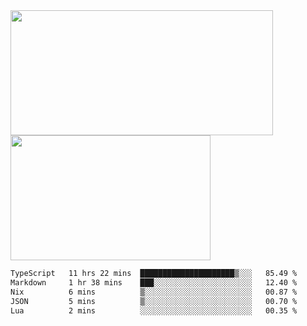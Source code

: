 <a href="https://github.com/anuraghazra/github-readme-stats">
  <img height=200 width=420 align="center" src="https://github-readme-stats.vercel.app/api?username=airRnot1106&hide_title=true&show_icons=true&rank_icon=github" />
</a>
<a href="https://github.com/anuraghazra/convoychat">
  <img height=200 width=320 align="center" src="https://github-readme-stats.vercel.app/api/top-langs/?username=airRnot1106&hide_title=true&layout=compact&hide=html,css" />
</a>

<!--START_SECTION:waka-->

```txt
TypeScript   11 hrs 22 mins  █████████████████████▒░░░   85.49 %
Markdown     1 hr 38 mins    ███░░░░░░░░░░░░░░░░░░░░░░   12.40 %
Nix          6 mins          ▒░░░░░░░░░░░░░░░░░░░░░░░░   00.87 %
JSON         5 mins          ▒░░░░░░░░░░░░░░░░░░░░░░░░   00.70 %
Lua          2 mins          ░░░░░░░░░░░░░░░░░░░░░░░░░   00.35 %
```

<!--END_SECTION:waka-->
